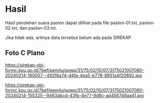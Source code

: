 # Hasil

Hasil perolehan suara paslon dapat dilihat pada file paslon-01.txt, paslon-02.txt, dan paslon-03.txt.

Jika tidak ada, artinya data tersebut belum ada pada SIREKAP.

## Foto C Plano

https://sirekap-obj-formc.kpu.go.id/7bef/pemilu/ppwp/31/75/02/10/07/3175021007080-20240214-160057--492f6a74-d4fa-4ea5-b778-8851a4f20892.jpg

https://sirekap-obj-formc.kpu.go.id/7bef/pemilu/ppwp/31/75/02/10/07/3175021007080-20240214-155325--9463abcd-43fb-4e77-9d8c-ad456748aa41.jpg
